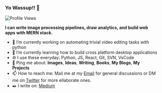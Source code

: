### Yo Wassup!! 👋

![Profile Views](https://komarev.com/ghpvc/?username=nvinayvarma189&style=flat-square)

**I can write image processing pipelines, draw analytics, and build web apps with MERN stack.**

- 🔭 I’m currently working on automating trivial video editing tasks with python
- 🌱 I’m currently learning how to build cross platform desktop applications
- ⚙️ I use these everyday: Python, JS, React, Git, SVN, VsCode
- 💬 Ping me about: **Images**, **Ideas**, **Writing**, **Books**, **My Blogs**, **My Projects**
- 📫 How to reach me: Mail me at my [Email](mailto:vinay.n.varma189@gmail.com?subject=Hi-From-GitHub) for general discussions or DM me on [Twitter](https://twitter.com/roronoazoro_189) for more ellaborate ones.
- ✒️ I write on: [Medium](https://medium.com/@nvinayvarma189)
